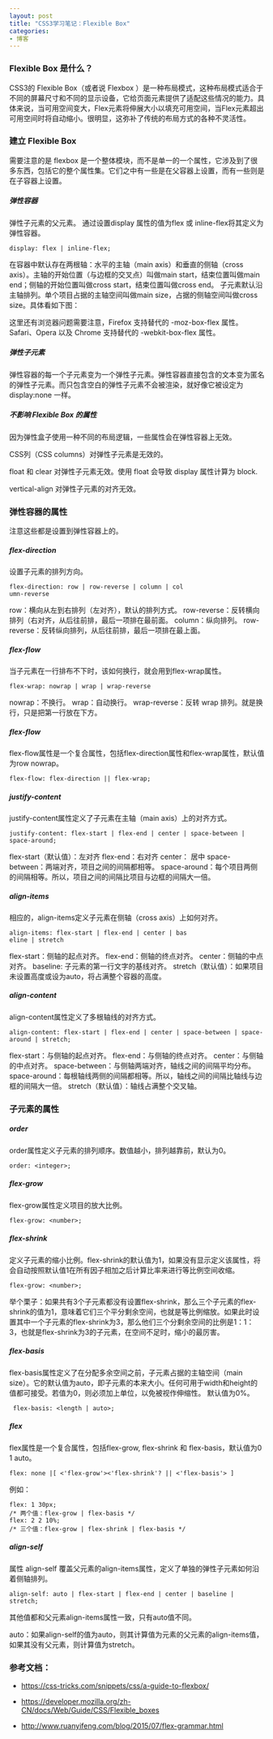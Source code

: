 ```yaml
---
layout: post
title: "CSS3学习笔记：Flexible Box"
categories:
- 博客
---
```


### Flexible Box 是什么？

CSS3的 Flexible Box（或者说 Flexbox ）是一种布局模式，这种布局模式适合于不同的屏幕尺寸和不同的显示设备，它给页面元素提供了适配这些情况的能力。具体来说，当可用空间变大，Flex元素将伸展大小以填充可用空间，当Flex元素超出可用空间时将自动缩小。很明显，这弥补了传统的布局方式的各种不灵活性。

### 建立 Flexible Box

需要注意的是 flexbox 是一个整体模块，而不是单一的一个属性，它涉及到了很多东西，包括它的整个属性集。它们之中有一些是在父容器上设置，而有一些则是在子容器上设置。

##### 弹性容器

弹性子元素的父元素。 通过设置display 属性的值为flex 或 inline-flex将其定义为弹性容器。

```
display: flex | inline-flex; 
```

在容器中默认存在两根轴：水平的主轴（main axis）和垂直的侧轴（cross axis）。主轴的开始位置（与边框的交叉点）叫做main start，结束位置叫做main end；侧轴的开始位置叫做cross start，结束位置叫做cross end。
子元素默认沿主轴排列。单个项目占据的主轴空间叫做main size，占据的侧轴空间叫做cross size。具体看如下图：



这里还有浏览器问题需要注意，Firefox 支持替代的 -moz-box-flex 属性。Safari、Opera 以及 Chrome 支持替代的 -webkit-box-flex 属性。

##### 弹性子元素

弹性容器的每一个子元素变为一个弹性子元素。弹性容器直接包含的文本变为匿名的弹性子元素。而只包含空白的弹性子元素不会被渲染，就好像它被设定为 display:none 一样。

##### 不影响 Flexible Box 的属性

因为弹性盒子使用一种不同的布局逻辑，一些属性会在弹性容器上无效。

CSS列（CSS columns）对弹性子元素是无效的。

float 和 clear 对弹性子元素无效。使用 float 会导致 display 属性计算为 block.

vertical-align 对弹性子元素的对齐无效。

### 弹性容器的属性

注意这些都是设置到弹性容器上的。

##### flex-direction 

设置子元素的排列方向。

```
flex-direction: row | row-reverse | column | col
umn-reverse
```

row：横向从左到右排列（左对齐），默认的排列方式。
row-reverse：反转横向排列（右对齐，从后往前排，最后一项排在最前面。
column：纵向排列。
row-reverse：反转纵向排列，从后往前排，最后一项排在最上面。

##### flex-flow

当子元素在一行排布不下时，该如何换行，就会用到flex-wrap属性。

```
flex-wrap: nowrap | wrap | wrap-reverse
```

nowrap：不换行。
wrap：自动换行。
wrap-reverse：反转 wrap 排列。就是换行，只是把第一行放在下方。

##### flex-flow

flex-flow属性是一个复合属性，包括flex-direction属性和flex-wrap属性，默认值为row nowrap。

```
flex-flow: flex-direction || flex-wrap;
```

##### justify-content

justify-content属性定义了子元素在主轴（main axis）上的对齐方式。

```
justify-content: flex-start | flex-end | center | space-between | space-around;
```

flex-start（默认值）：左对齐
flex-end：右对齐
center： 居中
space-between：两端对齐，项目之间的间隔都相等。
space-around：每个项目两侧的间隔相等。所以，项目之间的间隔比项目与边框的间隔大一倍。

##### align-items

相应的，align-items定义子元素在侧轴（cross axis）上如何对齐。

```
align-items: flex-start | flex-end | center | bas
eline | stretch
```

flex-start：侧轴的起点对齐。
flex-end：侧轴的终点对齐。
center：侧轴的中点对齐。
baseline: 子元素的第一行文字的基线对齐。
stretch（默认值）：如果项目未设置高度或设为auto，将占满整个容器的高度。

##### align-content

align-content属性定义了多根轴线的对齐方式。

```
align-content: flex-start | flex-end | center | space-between | space-around | stretch;
```

flex-start：与侧轴的起点对齐。
flex-end：与侧轴的终点对齐。
center：与侧轴的中点对齐。
space-between：与侧轴两端对齐，轴线之间的间隔平均分布。
space-around：每根轴线两侧的间隔都相等。所以，轴线之间的间隔比轴线与边框的间隔大一倍。
stretch（默认值）：轴线占满整个交叉轴。

### 子元素的属性

##### order

order属性定义子元素的排列顺序。数值越小，排列越靠前，默认为0。

```
order: <integer>;
```

##### flex-grow

flex-grow属性定义项目的放大比例。

```
flex-grow: <number>;
```

##### flex-shrink

定义子元素的缩小比例。flex-shrink的默认值为1，如果没有显示定义该属性，将会自动按照默认值1在所有因子相加之后计算比率来进行等比例空间收缩。

```
flex-grow: <number>;
```

举个栗子：如果共有3个子元素都没有设置flex-shrink，那么三个子元素的flex-shrink的值为1，意味着它们三个平分剩余空间，也就是等比例缩放。如果此时设置其中一个子元素的flex-shrink为3，那么他们三个分剩余空间的比例是1：1：3，也就是flex-shrink为3的子元素，在空间不足时，缩小的最厉害。

##### flex-basis

flex-basis属性定义了在分配多余空间之前，子元素占据的主轴空间（main size）。它的默认值为auto，即子元素的本来大小。任何可用于width和height的值都可接受。若值为0，则必须加上单位，以免被视作伸缩性。 默认值为0%。

```
 flex-basis: <length | auto>;
```

##### flex

flex属性是一个复合属性，包括flex-grow, flex-shrink 和 flex-basis，默认值为0 1 auto。

```
flex: none |[ <'flex-grow'><'flex-shrink'? || <'flex-basis'> ]
```

例如：

```
flex: 1 30px; 
/* 两个值：flex-grow | flex-basis */
flex: 2 2 10%;
/* 三个值：flex-grow | flex-shrink | flex-basis */
```

##### align-self

属性 align-self 覆盖父元素的align-items属性，定义了单独的弹性子元素如何沿着侧轴排列。

```
align-self: auto | flex-start | flex-end | center | baseline | stretch;
```

其他值都和父元素align-items属性一致，只有auto值不同。

auto：如果align-self的值为auto，则其计算值为元素的父元素的align-items值，如果其没有父元素，则计算值为stretch。



### 参考文档：

+ https://css-tricks.com/snippets/css/a-guide-to-flexbox/

+ https://developer.mozilla.org/zh-CN/docs/Web/Guide/CSS/Flexible_boxes

+ http://www.ruanyifeng.com/blog/2015/07/flex-grammar.html





